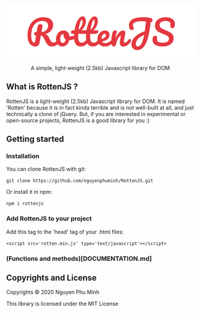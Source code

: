 <div align="center">
	<img src='assets/logo.png'/>
	<br/>
	<p>A simple, light-weight (2.5kb) Javascript library for DOM</p>
</div>

## What is RottenJS ?
RottenJS is a light-weight (2.5kb) Javascript library for DOM. It is named 'Rotten' because it is in fact kinda terrible and is not well-built at all, and just technically a clone of jQuery. But, if you are interested in experimental or open-source projects, RottenJS is a good library for you :)

## Getting started
### Installation
You can clone RottenJS with git:

	git clone https://github.com/nguyenphuminh/RottenJS.git

Or install it in npm:

	npm i rottenjs

### Add RottenJS to your project
Add this tag to the 'head' tag of your .html files:

	<script src='rotten.min.js' type='text/javascript'></script>

### (Functions and methods)[DOCUMENTATION.md]

## Copyrights and License
Copyrights © 2020 Nguyen Phu Minh

This library is licensed under the MIT License